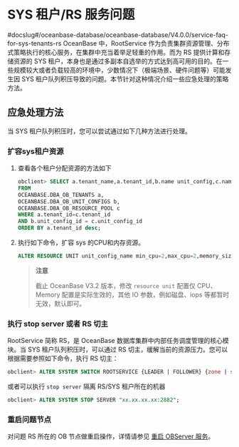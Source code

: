 SYS 租户/RS 服务问题 
===================================
#docslug#/oceanbase-database/oceanbase-database/V4.0.0/service-faq-for-sys-tenants-rs
OceanBase 中，RootService 作为负责集群资源管理、分布式策略执行的核心服务，在集群中充当着举足轻重的作用。而为 RS 提供计算和存储资源的 SYS 租户，本身也是通过多副本自选举的方式达到高可用的目的。在一些规模较大或者负载较高的环境中，少数情况下（极端场景、硬件问题等）可能发生因 SYS 租户队列积压导致的问题。本节针对这种情况介绍一些应急处理的策略方法。

应急处理方法 
---------------------------

当 SYS 租户队列积压时，您可以尝试通过如下几种方法进行处理。

### 扩容sys租户资源 

1. 查看各个租户分配资源的方法如下

   ```sql
   obclient> SELECT a.tenant_name,a.tenant_id,b.name unit_config,c.name pool_name,b.max_cpu,b.min_cpu
   FROM
   OCEANBASE.DBA_OB_TENANTS a,
   OCEANBASE.DBA_OB_UNIT_CONFIGS b,
   OCEANBASE.DBA_OB_RESOURCE_POOL c
   WHERE a.tenant_id=c.tenant_id
   AND b.unit_config_id = c.unit_config_id
   ORDER BY a.tenant_id desc;
   ```

   

2. 执行如下命令，扩容 sys 的CPU和内存资源。

   ```sql
   ALTER RESOURCE UNIT unit_config_name min_cpu=2,max_cpu=2,memory_size = '2G',max_iops=10000,min_iops=10000;
   ```

   
   >**注意**
   >
   >截止 OceanBase V3.2 版本，修改 `resource unit` 配置仅 CPU、Memory 配置是实际生效的，其他 IO 参数，例如磁盘、iops 等都暂时无效，默认即可。
   




### 执行 stop server 或者 RS 切主 

RootService 简称 RS，是 OceanBase 数据库集群中内部任务调度管理的核心模块。当 SYS 租户队列积压时，可以通过 RS 切主，缓解当前的资源压力。您可以根据需要参照如下命令，执行 RS 切主：

```sql
obclient> ALTER SYSTEM SWITCH ROOTSERVICE {LEADER | FOLLOWER} {zone | server};
```

或者可以执行 `stop server` 隔离 RS/SYS 租户所在的机器

```sql
obclient> ALTER SYSTEM STOP SERVER "xx.xx.xx.xx:2882";
```

### 重启问题节点 

对问题 RS 所在的 OB 节点做重启操作，详情请参见 [重启 OBServer 服务](../../../9.common-o-m-operations/1.service/4.restart-observer.md)。
